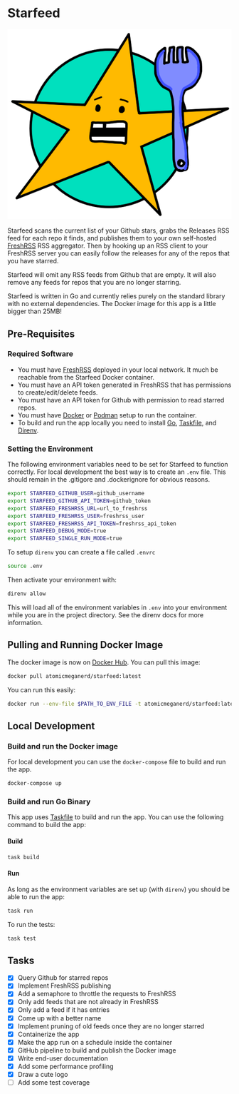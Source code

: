 # Starfeed

![Starfeed](./img/starfeed.png)

Starfeed scans the current list of your Github stars, grabs the Releases RSS feed for each repo it finds, and publishes them to your own self-hosted [FreshRSS](https://www.freshrss.org/) RSS aggregator. Then by hooking up an RSS client to your FreshRSS server you can easily follow the releases for any of the repos that you have starred.

Starfeed will omit any RSS feeds from Github that are empty. It will also remove any feeds for repos that you are no longer starring.

Starfeed is written in Go and currently relies purely on the standard library with no external dependencies. The Docker image for this app is a little bigger than 25MB!

## Pre-Requisites

### Required Software

- You must have [FreshRSS](https://www.freshrss.org) deployed in your local network. It much be reachable from the Starfeed Docker container.
- You must have an API token generated in FreshRSS that has permissions to create/edit/delete feeds.
- You must have an API token for Github with permission to read starred repos.
- You must have [Docker](https://docker.com) or [Podman](https://podman.io) setup to run the container.
- To build and run the app locally you need to install [Go](https://go.dev), [Taskfile](https://taskfile.dev), and [Direnv](https://direnv.net/).

### Setting the Environment

The following environment variables need to be set for Starfeed to function correctly. For local
development the best way is to create an `.env` file. This should remain in the .gitigore and
.dockerignore for obvious reasons.

```bash
export STARFEED_GITHUB_USER=github_username
export STARFEED_GITHUB_API_TOKEN=github_token
export STARFEED_FRESHRSS_URL=url_to_freshrss
export STARFEED_FRESHRSS_USER=freshrss_user
export STARFEED_FRESHRSS_API_TOKEN=freshrss_api_token
export STARFEED_DEBUG_MODE=true
export STARFEED_SINGLE_RUN_MODE=true
```

To setup `direnv` you can create a file called `.envrc`

```bash
source .env
```

Then activate your environment with:

```bash
direnv allow
```

This will load all of the environment variables in `.env` into your environment while you are in the project directory. See the direnv docs for more information.

## Pulling and Running Docker Image

The docker image is now on [Docker Hub](https://hub.docker.com/repository/docker/atomicmeganerd/starfeed/general). You can pull this image:

```bash
docker pull atomicmeganerd/starfeed:latest
```

You can run this easily:

```bash
docker run --env-file $PATH_TO_ENV_FILE -t atomicmeganerd/starfeed:latest
```


## Local Development

### Build and run the Docker image

For local development you can use the `docker-compose` file to build and run the app.

```bash
docker-compose up
```

### Build and run Go Binary

This app uses [Taskfile](https://taskfile.dev) to build and run the app. You can use the following command to build the app:

#### Build

```bash
task build
```

#### Run

As long as the environment variables are set up (with `direnv`) you should be able to run the app:

```bash
task run
```

To run the tests:

```bash
task test
```

## Tasks

- [x] Query Github for starred repos
- [x] Implement FreshRSS publishing
- [x] Add a semaphore to throttle the requests to FreshRSS
- [x] Only add feeds that are not already in FreshRSS
- [x] Only add a feed if it has entries
- [x] Come up with a better name
- [x] Implement pruning of old feeds once they are no longer starred
- [x] Containerize the app
- [x] Make the app run on a schedule inside the container
- [x] GitHub pipeline to build and publish the Docker image
- [x] Write end-user documentation
- [x] Add some performance profiling
- [x] Draw a cute logo
- [ ] Add some test coverage
